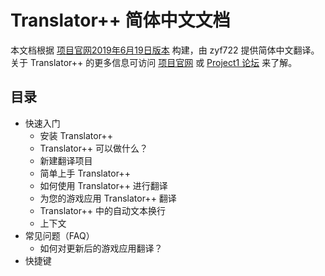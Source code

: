 # Translator++  简体中文文档
本文档根据 [项目官网2019年6月19日版本](http://dreamsavior.net/translator-the-introduction/) 构建，由 zyf722 提供简体中文翻译。  
关于 Translator++ 的更多信息可访问 [项目官网](http://dreamsavior.net/) 或 [Project1 论坛](https://rpg.blue/thread-480415-1-1.html) 来了解。

## 目录
- 快速入门
  - 安装 Translator++
  - Translator++ 可以做什么？
  - 新建翻译项目
  - 简单上手 Translator++
  - 如何使用 Translator++ 进行翻译
  - 为您的游戏应用 Translator++ 翻译
  - Translator++ 中的自动文本换行
  - 上下文
- 常见问题（FAQ）
  - 如何对更新后的游戏应用翻译？
- 快捷键
